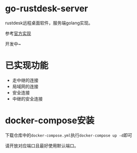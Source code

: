# go-rustdesk-server

rustdesk远程桌面软件，服务端golang实现。

参考[官方实现](https://github.com/rustdesk/rustdesk-server)

开发中~

# 已实现功能
- 走中继的连接
- 局域网的连接
- 安全连接
- 中继的安全连接

# docker-compose安装

下载仓库中的`docker-compose.yml`执行`docker-compose up -d`即可

请开放对应端口且最好使用默认端口。